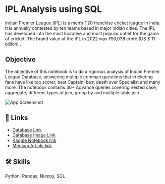 
# IPL Analysis using SQL

Indian Premier League (IPL) is a men’s T20 franchise cricket league in India. It is annually contested by ten teams based in major Indian cities. The IPL has developed into the most lucrative and most popular outlet for the game of cricket. The brand value of the IPL in 2022 was ₹90,038 crore (US $ 11 billion) .

## Objective

The objective of this notebook is to do a rigorous analysis of Indian Premier League Database, answering multiple comman questions that cricketing fans have like top scorer, best Captain, best death over Specialist and many more. The notebook contains 30+ Advance queries covering nested case, aggregate, different types of join, group by and multiple table join.

![App Screenshot](https://i.imgur.com/327NVKH.png?text=Database+Schema)




## 🔗 Links

 - [Database Link](https://www.kaggle.com/datasets/harsha547/ipldatabase)
  - [Database Image Link](https://i.imgur.com/327NVKH.png)
 - [Kaggle Notebook link](https://www.kaggle.com/code/sudhanshu2198/ipl-sports-analysis-using-sql)
  - [Medium Article link](https://medium.com/@sudhanshurastogi/indian-premier-league-analysis-using-sql-3b8d1f61565a)


## 🛠 Skills
Python, Pandas, Numpy, SQL

